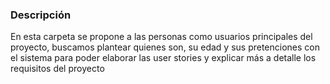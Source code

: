 ### Descripción
En esta carpeta se propone a las personas como usuarios principales del proyecto, buscamos plantear quienes son, su edad y sus pretenciones con el sistema
para poder elaborar las user stories y explicar más a detalle los requisitos del proyecto 